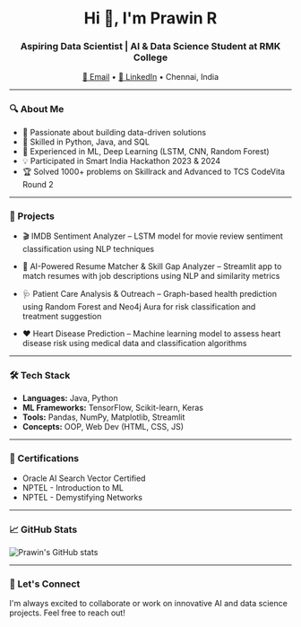 <h1 align="center">Hi 👋, I'm Prawin R</h1>
<h3 align="center">Aspiring Data Scientist | AI & Data Science Student at RMK College</h3>

<p align="center">
  <a href="mailto:prawinramesh123@gmail.com">📧 Email</a> •
  <a href="https://www.linkedin.com/in/prawin-r" target="_blank">🔗 LinkedIn</a> •
  Chennai, India
</p>

---

### 🔍 About Me

- 🎯 Passionate about building data-driven solutions
- 🧠 Skilled in Python, Java, and SQL
- 🤖 Experienced in ML, Deep Learning (LSTM, CNN, Random Forest)
- 💡 Participated in Smart India Hackathon 2023 & 2024
- 🏆 Solved 1000+ problems on Skillrack and Advanced to TCS CodeVita Round 2

---

### 🚀 Projects

- 🎬 IMDB Sentiment Analyzer – LSTM model for movie review sentiment classification using NLP techniques

- 🧠 AI-Powered Resume Matcher & Skill Gap Analyzer – Streamlit app to match resumes with job descriptions using NLP and similarity metrics

- 🩺 Patient Care Analysis & Outreach – Graph-based health prediction using Random Forest and Neo4j Aura for risk classification and treatment suggestion

- ❤️ Heart Disease Prediction – Machine learning model to assess heart disease risk using medical data and classification algorithms

---

### 🛠️ Tech Stack

- **Languages:** Java, Python
- **ML Frameworks:** TensorFlow, Scikit-learn, Keras
- **Tools:** Pandas, NumPy, Matplotlib, Streamlit
- **Concepts:** OOP, Web Dev (HTML, CSS, JS)

---

### 📜 Certifications

- Oracle AI Search Vector Certified  
- NPTEL - Introduction to ML  
- NPTEL - Demystifying Networks  

---

### 📈 GitHub Stats

![Prawin's GitHub stats](https://github-readme-stats.vercel.app/api?username=Prawin-ramesh&show_icons=true&theme=radical)

---

### 🤝 Let's Connect

I'm always excited to collaborate or work on innovative AI and data science projects. Feel free to reach out!

